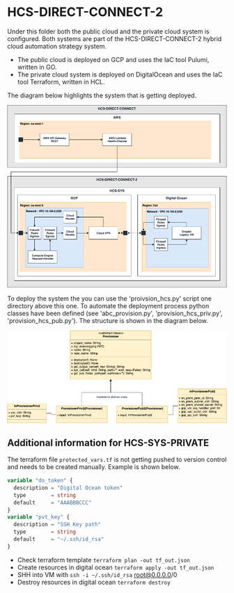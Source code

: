 # HCS-DIRECT-CONNECT-2

Under this folder both the public cloud and the private cloud system is configured.
Both systems are part of the HCS-DIRECT-CONNECT-2 hybrid cloud automation strategy system.

- The public cloud is deployed on GCP and uses the IaC tool Pulumi, written in GO.
- The private cloud system is deployed on DigitalOcean and uses the IaC tool Terraform, written in HCL.

The diagram below highlights the system that is getting deployed.

![Software Architecture](./assets/ba-06-verteilungssicht.png)

To deploy the system the you can use the 'proivsion_hcs.py' script one directory above this one.
To automate the deployment process python classes have been defined (see 'abc_provision.py', 'provision_hcs_priv.py', 'provision_hcs_pub.py').
The structure is shown in the diagram below.

![Deployment classes](./assets/ba-06-automatisierung-aufbau.png)

## Additional information for HCS-SYS-PRIVATE

The terraform file `protected_vars.tf` is not getting pushed to version control and needs to be created manually. Example is shown below.

```tf
variable "do_token" {
  description = "Digital Ocean token"
  type        = string
  default     = "AAABBBCCC"
}
variable "pvt_key" {
  description = "SSH Key path"
  type        = string
  default     = "~/.ssh/id_rsa"
}
```

- Check terraform template `terraform plan -out tf_out.json`
- Create resources in digital ocean `terraform apply -out tf_out.json`
- SHH into VM with `ssh -i ~/.ssh/id_rsa` root@0.0.0.0/0
- Destroy resources in digital ocean `terraform destroy`
